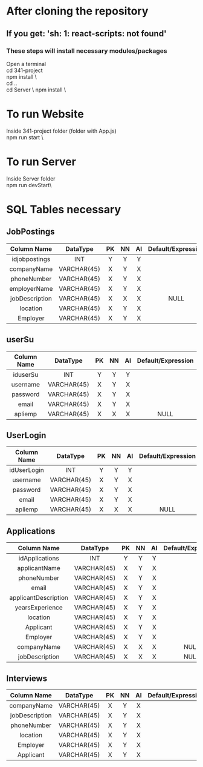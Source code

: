 # After cloning the repository
## If you get: 'sh: 1: react-scripts: not found'
### These steps will install necessary modules/packages
Open a terminal \
cd 341-project \
npm install \   
cd .. \
cd Server \ 
npm install \ 


# To run Website
Inside 341-project folder (folder with App.js) \
npm run start \ 


# To run Server
Inside Server folder\
npm run devStart\

# SQL Tables necessary
## JobPostings
|Column Name | DataType | PK | NN | AI | Default/Expression |
| :-: | :-: | :-: | :-: | :-: | :-: |
|idjobpostings| INT | Y | Y | Y | |
|companyName|VARCHAR(45)|X| Y | X | |
|phoneNumber|VARCHAR(45)|X| Y |X | |
|employerName|VARCHAR(45)|X| Y |X| |
|jobDescription|VARCHAR(45)|X|X|X|NULL |
|location|VARCHAR(45)|X| Y |X| |
|Employer|VARCHAR(45)|X| Y |X| |

## userSu
|Column Name | DataType | PK | NN | AI | Default/Expression |
| :-: | :-: | :-: | :-: | :-: | :-: |
|iduserSu| INT | Y | Y | Y | |
|username|VARCHAR(45)|X| Y | X | |
|password|VARCHAR(45)|X| Y |X | |
|email|VARCHAR(45)|X| Y |X| |
|apliemp|VARCHAR(45)|X|X|X| NULL|

## UserLogin
|Column Name | DataType | PK | NN | AI | Default/Expression |
| :-: | :-: | :-: | :-: | :-: | :-: |
|idUserLogin| INT | Y | Y | Y | |
|username|VARCHAR(45)|X| Y | X | |
|password|VARCHAR(45)|X| Y |X | |
|email|VARCHAR(45)|X| Y |X| |
|apliemp|VARCHAR(45)|X|X|X|NULL |


## Applications
|Column Name | DataType | PK | NN | AI | Default/Expression |
| :-: | :-: | :-: | :-: | :-: | :-: |
|idApplications| INT | Y | Y | Y | |
|applicantName|VARCHAR(45)|X| Y | X | |
|phoneNumber|VARCHAR(45)|X| Y |X | |
|email|VARCHAR(45)|X| Y |X| |
|applicantDescription|VARCHAR(45)|X| Y |X| |
|yearsExperience|VARCHAR(45)|X| Y |X| |
|location|VARCHAR(45)|X| Y |X| |
|Applicant|VARCHAR(45)|X| Y |X| |
|Employer|VARCHAR(45)|X| Y |X| |
|companyName|VARCHAR(45)|X|X|X| NULL |
|jobDescription|VARCHAR(45)|X| X |X| NULL|


## Interviews
|Column Name | DataType | PK | NN | AI | Default/Expression |
| :-: | :-: | :-: | :-: | :-: | :-: |
|companyName|VARCHAR(45)|X| Y | X | |
|jobDescription|VARCHAR(45)|X|Y|X| |
|phoneNumber|VARCHAR(45)|X| Y |X | |
|location|VARCHAR(45)|X| Y |X| |
|Employer|VARCHAR(45)|X| Y |X| |
|Applicant|VARCHAR(45)|X| Y |X| |
